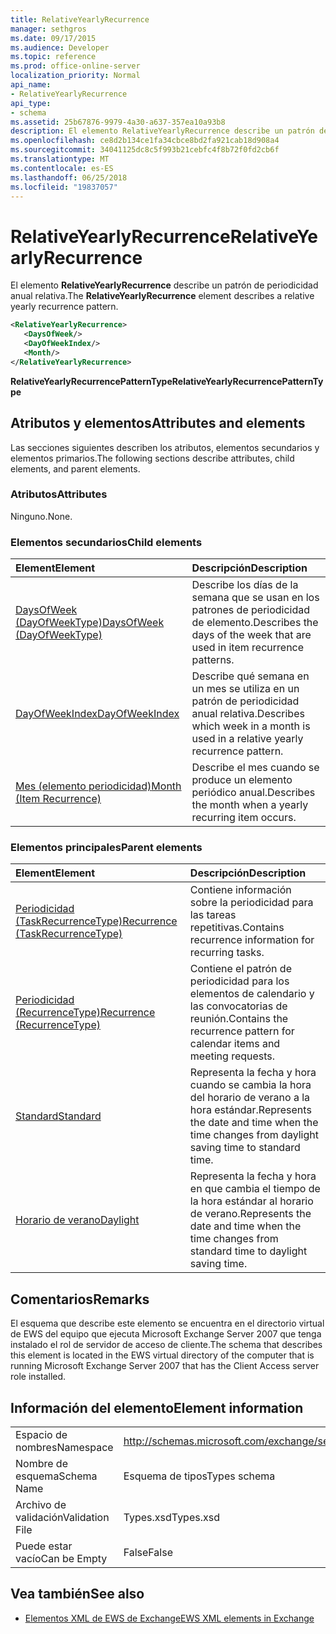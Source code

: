 ```yaml
---
title: RelativeYearlyRecurrence
manager: sethgros
ms.date: 09/17/2015
ms.audience: Developer
ms.topic: reference
ms.prod: office-online-server
localization_priority: Normal
api_name:
- RelativeYearlyRecurrence
api_type:
- schema
ms.assetid: 25b67876-9979-4a30-a637-357ea10a93b8
description: El elemento RelativeYearlyRecurrence describe un patrón de periodicidad anual relativa.
ms.openlocfilehash: ce8d2b134ce1fa34cbce8bd2fa921cab18d908a4
ms.sourcegitcommit: 34041125dc8c5f993b21cebfc4f8b72f0fd2cb6f
ms.translationtype: MT
ms.contentlocale: es-ES
ms.lasthandoff: 06/25/2018
ms.locfileid: "19837057"
---
```

# <a name="relativeyearlyrecurrence"></a><span data-ttu-id="c92e0-103">RelativeYearlyRecurrence</span><span class="sxs-lookup"><span data-stu-id="c92e0-103">RelativeYearlyRecurrence</span></span>

<span data-ttu-id="c92e0-104">El elemento **RelativeYearlyRecurrence** describe un patrón de periodicidad anual relativa.</span><span class="sxs-lookup"><span data-stu-id="c92e0-104">The **RelativeYearlyRecurrence** element describes a relative yearly recurrence pattern.</span></span> 
  
```xml
<RelativeYearlyRecurrence>
   <DaysOfWeek/>
   <DayOfWeekIndex/>
   <Month/>
</RelativeYearlyRecurrence>
```

 <span data-ttu-id="c92e0-105">**RelativeYearlyRecurrencePatternType**</span><span class="sxs-lookup"><span data-stu-id="c92e0-105">**RelativeYearlyRecurrencePatternType**</span></span>
## <a name="attributes-and-elements"></a><span data-ttu-id="c92e0-106">Atributos y elementos</span><span class="sxs-lookup"><span data-stu-id="c92e0-106">Attributes and elements</span></span>

<span data-ttu-id="c92e0-107">Las secciones siguientes describen los atributos, elementos secundarios y elementos primarios.</span><span class="sxs-lookup"><span data-stu-id="c92e0-107">The following sections describe attributes, child elements, and parent elements.</span></span>
  
### <a name="attributes"></a><span data-ttu-id="c92e0-108">Atributos</span><span class="sxs-lookup"><span data-stu-id="c92e0-108">Attributes</span></span>

<span data-ttu-id="c92e0-109">Ninguno.</span><span class="sxs-lookup"><span data-stu-id="c92e0-109">None.</span></span>
  
### <a name="child-elements"></a><span data-ttu-id="c92e0-110">Elementos secundarios</span><span class="sxs-lookup"><span data-stu-id="c92e0-110">Child elements</span></span>

|<span data-ttu-id="c92e0-111">**Element**</span><span class="sxs-lookup"><span data-stu-id="c92e0-111">**Element**</span></span>|<span data-ttu-id="c92e0-112">**Descripción**</span><span class="sxs-lookup"><span data-stu-id="c92e0-112">**Description**</span></span>|
|:-----|:-----|
|[<span data-ttu-id="c92e0-113">DaysOfWeek (DayOfWeekType)</span><span class="sxs-lookup"><span data-stu-id="c92e0-113">DaysOfWeek (DayOfWeekType)</span></span>](daysofweek-dayofweektype.md) <br/> |<span data-ttu-id="c92e0-114">Describe los días de la semana que se usan en los patrones de periodicidad de elemento.</span><span class="sxs-lookup"><span data-stu-id="c92e0-114">Describes the days of the week that are used in item recurrence patterns.</span></span>  <br/> |
|[<span data-ttu-id="c92e0-115">DayOfWeekIndex</span><span class="sxs-lookup"><span data-stu-id="c92e0-115">DayOfWeekIndex</span></span>](dayofweekindex.md) <br/> |<span data-ttu-id="c92e0-116">Describe qué semana en un mes se utiliza en un patrón de periodicidad anual relativa.</span><span class="sxs-lookup"><span data-stu-id="c92e0-116">Describes which week in a month is used in a relative yearly recurrence pattern.</span></span>  <br/> |
|[<span data-ttu-id="c92e0-117">Mes (elemento periodicidad)</span><span class="sxs-lookup"><span data-stu-id="c92e0-117">Month (Item Recurrence)</span></span>](month-item-recurrence.md) <br/> |<span data-ttu-id="c92e0-118">Describe el mes cuando se produce un elemento periódico anual.</span><span class="sxs-lookup"><span data-stu-id="c92e0-118">Describes the month when a yearly recurring item occurs.</span></span>  <br/> |
   
### <a name="parent-elements"></a><span data-ttu-id="c92e0-119">Elementos principales</span><span class="sxs-lookup"><span data-stu-id="c92e0-119">Parent elements</span></span>

|<span data-ttu-id="c92e0-120">**Element**</span><span class="sxs-lookup"><span data-stu-id="c92e0-120">**Element**</span></span>|<span data-ttu-id="c92e0-121">**Descripción**</span><span class="sxs-lookup"><span data-stu-id="c92e0-121">**Description**</span></span>|
|:-----|:-----|
|[<span data-ttu-id="c92e0-122">Periodicidad (TaskRecurrenceType)</span><span class="sxs-lookup"><span data-stu-id="c92e0-122">Recurrence (TaskRecurrenceType)</span></span>](recurrence-taskrecurrencetype.md) <br/> |<span data-ttu-id="c92e0-123">Contiene información sobre la periodicidad para las tareas repetitivas.</span><span class="sxs-lookup"><span data-stu-id="c92e0-123">Contains recurrence information for recurring tasks.</span></span>  <br/> |
|[<span data-ttu-id="c92e0-124">Periodicidad (RecurrenceType)</span><span class="sxs-lookup"><span data-stu-id="c92e0-124">Recurrence (RecurrenceType)</span></span>](recurrence-recurrencetype.md) <br/> |<span data-ttu-id="c92e0-125">Contiene el patrón de periodicidad para los elementos de calendario y las convocatorias de reunión.</span><span class="sxs-lookup"><span data-stu-id="c92e0-125">Contains the recurrence pattern for calendar items and meeting requests.</span></span>  <br/> |
|[<span data-ttu-id="c92e0-126">Standard</span><span class="sxs-lookup"><span data-stu-id="c92e0-126">Standard</span></span>](standard.md) <br/> |<span data-ttu-id="c92e0-127">Representa la fecha y hora cuando se cambia la hora del horario de verano a la hora estándar.</span><span class="sxs-lookup"><span data-stu-id="c92e0-127">Represents the date and time when the time changes from daylight saving time to standard time.</span></span>  <br/> |
|[<span data-ttu-id="c92e0-128">Horario de verano</span><span class="sxs-lookup"><span data-stu-id="c92e0-128">Daylight</span></span>](daylight.md) <br/> |<span data-ttu-id="c92e0-129">Representa la fecha y hora en que cambia el tiempo de la hora estándar al horario de verano.</span><span class="sxs-lookup"><span data-stu-id="c92e0-129">Represents the date and time when the time changes from standard time to daylight saving time.</span></span>  <br/> |
   
## <a name="remarks"></a><span data-ttu-id="c92e0-130">Comentarios</span><span class="sxs-lookup"><span data-stu-id="c92e0-130">Remarks</span></span>

<span data-ttu-id="c92e0-131">El esquema que describe este elemento se encuentra en el directorio virtual de EWS del equipo que ejecuta Microsoft Exchange Server 2007 que tenga instalado el rol de servidor de acceso de cliente.</span><span class="sxs-lookup"><span data-stu-id="c92e0-131">The schema that describes this element is located in the EWS virtual directory of the computer that is running Microsoft Exchange Server 2007 that has the Client Access server role installed.</span></span>
  
## <a name="element-information"></a><span data-ttu-id="c92e0-132">Información del elemento</span><span class="sxs-lookup"><span data-stu-id="c92e0-132">Element information</span></span>

|||
|:-----|:-----|
|<span data-ttu-id="c92e0-133">Espacio de nombres</span><span class="sxs-lookup"><span data-stu-id="c92e0-133">Namespace</span></span>  <br/> |http://schemas.microsoft.com/exchange/services/2006/types  <br/> |
|<span data-ttu-id="c92e0-134">Nombre de esquema</span><span class="sxs-lookup"><span data-stu-id="c92e0-134">Schema Name</span></span>  <br/> |<span data-ttu-id="c92e0-135">Esquema de tipos</span><span class="sxs-lookup"><span data-stu-id="c92e0-135">Types schema</span></span>  <br/> |
|<span data-ttu-id="c92e0-136">Archivo de validación</span><span class="sxs-lookup"><span data-stu-id="c92e0-136">Validation File</span></span>  <br/> |<span data-ttu-id="c92e0-137">Types.xsd</span><span class="sxs-lookup"><span data-stu-id="c92e0-137">Types.xsd</span></span>  <br/> |
|<span data-ttu-id="c92e0-138">Puede estar vacío</span><span class="sxs-lookup"><span data-stu-id="c92e0-138">Can be Empty</span></span>  <br/> |<span data-ttu-id="c92e0-139">False</span><span class="sxs-lookup"><span data-stu-id="c92e0-139">False</span></span>  <br/> |
   
## <a name="see-also"></a><span data-ttu-id="c92e0-140">Vea también</span><span class="sxs-lookup"><span data-stu-id="c92e0-140">See also</span></span>



- [<span data-ttu-id="c92e0-141">Elementos XML de EWS de Exchange</span><span class="sxs-lookup"><span data-stu-id="c92e0-141">EWS XML elements in Exchange</span></span>](ews-xml-elements-in-exchange.md)

